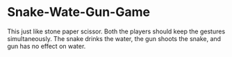 # Snake-Wate-Gun-Game
This just like stone paper scissor. Both the players should keep the gestures simultaneously. The snake drinks the water, the gun shoots the snake, and gun has no effect on water.
